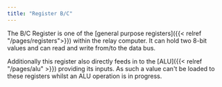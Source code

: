 ```yaml
---
title: "Register B/C"
---
```


The B/C Register is one of the [general purpose registers]({{< relref "/pages/registers">}}) within the relay computer. It can hold two 8-bit values and can read and write from/to the data bus. 

Additionally this register also directly feeds in to the [ALU]({{< relref "/pages/alu" >}})
providing its inputs. As such a value can't be loaded to these registers whilst an ALU operation is in progress.
